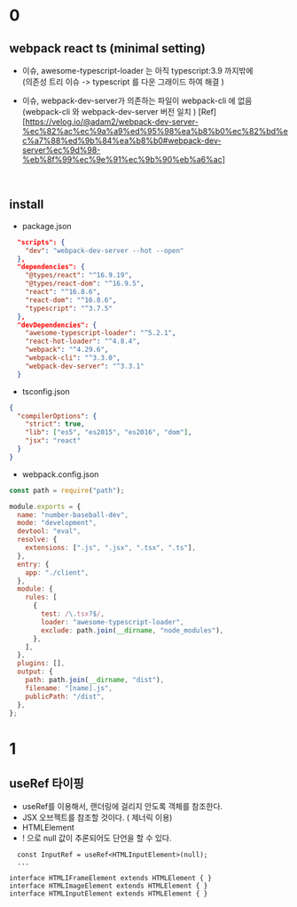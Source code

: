 # 0

## webpack react ts (minimal setting)

- 이슈, awesome-typescript-loader 는 아직 typescript:3.9 까지밖에  
  (의존성 트리 이슈 -> typescript 를 다운 그래이드 하여 해결 )
- 이슈, webpack-dev-server가 의존하는 파일이 webpack-cli 에 없음  
   (webpack-cli 와 webpack-dev-server 버전 일치 )
  [Ref][https://velog.io/@adam2/webpack-dev-server-%ec%82%ac%ec%9a%a9%ed%95%98%ea%b8%b0%ec%82%bd%ec%a7%88%ed%9b%84%ea%b8%b0#webpack-dev-server%ec%9d%98-%eb%8f%99%ec%9e%91%ec%9b%90%eb%a6%ac]

  <br/>

## install

- package.json

```json
  "scripts": {
    "dev": "webpack-dev-server --hot --open"
  },
  "dependencies": {
    "@types/react": "^16.9.19",
    "@types/react-dom": "^16.9.5",
    "react": "^16.8.6",
    "react-dom": "^16.8.6",
    "typescript": "^3.7.5"
  },
  "devDependencies": {
    "awesome-typescript-loader": "^5.2.1",
    "react-hot-loader": "^4.8.4",
    "webpack": "^4.29.6",
    "webpack-cli": "^3.3.0",
    "webpack-dev-server": "^3.3.1"
  }
```

- tsconfig.json

```json
{
  "compilerOptions": {
    "strict": true,
    "lib": ["es5", "es2015", "es2016", "dom"],
    "jsx": "react"
  }
}
```

- webpack.config.json

```js
const path = require("path");

module.exports = {
  name: "number-baseball-dev",
  mode: "development",
  devtool: "eval",
  resolve: {
    extensions: [".js", ".jsx", ".tsx", ".ts"],
  },
  entry: {
    app: "./client",
  },
  module: {
    rules: [
      {
        test: /\.tsx?$/,
        loader: "awesome-typescript-loader",
        exclude: path.join(__dirname, "node_modules"),
      },
    ],
  },
  plugins: [],
  output: {
    path: path.join(__dirname, "dist"),
    filename: "[name].js",
    publicPath: "/dist",
  },
};
```

# 1

## useRef 타이핑

- useRef를 이용해서, 랜더링에 걸리지 안도록 객체를 참조한다.
- JSX 오브젝트를 참조할 것이다. ( 제너릭 이용)
- HTMLElement
- ! 으로 null 값이 추론되어도 단언을 할 수 있다.

```
  const InputRef = useRef<HTMLInputElement>(null);
  ...

interface HTMLIFrameElement extends HTMLElement { }
interface HTMLImageElement extends HTMLElement { }
interface HTMLInputElement extends HTMLElement { }

```
